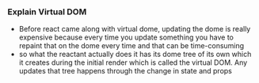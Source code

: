 ### Explain Virtual DOM
- Before react came along with virtual dome, updating the dome is really expensive because every time you update something you have to repaint that on the dome every time and that can be time-consuming
- so what the reactant actually does it has its dome tree of its own which it creates during the initial render which is called the virtual DOM. Any updates that tree happens through the change in state and props
<!--stackedit_data:
eyJoaXN0b3J5IjpbMTgwMjYxNjMyMSwtMTU5MTM1NTgxMl19
-->